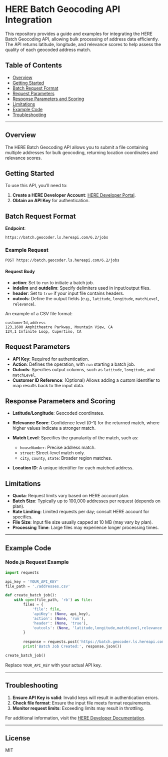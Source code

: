 # HERE Batch Geocoding API Integration

This repository provides a guide and examples for integrating the HERE Batch Geocoding API, allowing bulk processing of address data efficiently. The API returns latitude, longitude, and relevance scores to help assess the quality of each geocoded address match.

## Table of Contents
- [Overview](#overview)
- [Getting Started](#getting-started)
- [Batch Request Format](#batch-request-format)
- [Request Parameters](#request-parameters)
- [Response Parameters and Scoring](#response-parameters-and-scoring)
- [Limitations](#limitations)
- [Example Code](#example-code)
- [Troubleshooting](#troubleshooting)

---

## Overview

The HERE Batch Geocoding API allows you to submit a file containing multiple addresses for bulk geocoding, returning location coordinates and relevance scores.

## Getting Started

To use this API, you’ll need to:
1. **Create a HERE Developer Account**: [HERE Developer Portal](https://developer.here.com/).
2. **Obtain an API Key** for authentication.

## Batch Request Format

**Endpoint**:
```plaintext
https://batch.geocoder.ls.hereapi.com/6.2/jobs
```

### Example Request

```http
POST https://batch.geocoder.ls.hereapi.com/6.2/jobs
```

#### Request Body
- **action**: Set to `run` to initiate a batch job.
- **indelim** and **outdelim**: Specify delimiters used in input/output files.
- **header**: Set to `true` if your input file contains headers.
- **outcols**: Define the output fields (e.g., `latitude`, `longitude`, `matchLevel`, `relevance`).

An example of a CSV file format:
```csv
customerId,address
123,1600 Amphitheatre Parkway, Mountain View, CA
124,1 Infinite Loop, Cupertino, CA
```

## Request Parameters

- **API Key**: Required for authentication.
- **Action**: Defines the operation, with `run` starting a batch job.
- **Outcols**: Specifies output columns, such as `latitude`, `longitude`, and `matchLevel`.
- **Customer ID Reference**: (Optional) Allows adding a custom identifier to map results back to the input data.

## Response Parameters and Scoring

- **Latitude/Longitude**: Geocoded coordinates.
- **Relevance Score**: Confidence level (0-1) for the returned match, where higher values indicate a stronger match.
- **Match Level**: Specifies the granularity of the match, such as:
  - `houseNumber`: Precise address match.
  - `street`: Street-level match only.
  - `city`, `county`, `state`: Broader region matches.

- **Location ID**: A unique identifier for each matched address.

## Limitations

- **Quota**: Request limits vary based on HERE account plan.
- **Batch Size**: Typically up to 100,000 addresses per request (depends on plan).
- **Rate Limiting**: Limited requests per day; consult HERE account for specifics.
- **File Size**: Input file size usually capped at 10 MB (may vary by plan).
- **Processing Time**: Large files may experience longer processing times.

---

## Example Code

### Node.js Request Example

```python
import requests

api_key = 'YOUR_API_KEY'
file_path = './addresses.csv'

def create_batch_job():
    with open(file_path, 'rb') as file:
        files = {
            'file': file,
            'apiKey': (None, api_key),
            'action': (None, 'run'),
            'header': (None, 'true'),
            'outcols': (None, 'latitude,longitude,matchLevel,relevance')
        }
        
        response = requests.post('https://batch.geocoder.ls.hereapi.com/6.2/jobs', files=files)
        print('Batch Job Created:', response.json())

create_batch_job()

```

Replace `YOUR_API_KEY` with your actual API key.

---

## Troubleshooting

1. **Ensure API Key is valid**: Invalid keys will result in authentication errors.
2. **Check file format**: Ensure the input file meets format requirements.
3. **Monitor request limits**: Exceeding limits may result in throttling.

For additional information, visit the [HERE Developer Documentation](https://developer.here.com/documentation).

---

## License
MIT
